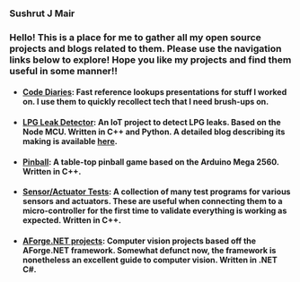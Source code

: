 ### Sushrut J Mair

### Hello! This is a place for me to gather all my open source projects and blogs related to them. Please use the navigation links below to explore! Hope you like my projects and find them useful in some manner!!

- #### [Code Diaries](https://github.com/sushrutmair/code-diaries): Fast reference lookups presentations for stuff I worked on. I use them to quickly recollect tech that I need brush-ups on.

- #### [LPG Leak Detector](https://github.com/sushrutmair/lpg-leak-detect-iot): An IoT project to detect LPG leaks. Based on the Node MCU. Written in C++ and Python. A detailed blog describing its making is available [here](https://sushrutmair.github.io/lpg-leak-detect-iot/).

- #### [Pinball](https://github.com/sushrutmair/pinball): A table-top pinball game based on the Arduino Mega 2560. Written in C++.

- #### [Sensor/Actuator Tests](https://github.com/sushrutmair/sensor-actuator-tests): A collection of many test programs for various sensors and actuators. These are useful when connecting them to a micro-controller for the first time to validate everything is working as expected. Written in C++.

- #### [AForge.NET projects](https://github.com/sushrutmair/aforge-net-projects): Computer vision projects based off the AForge.NET framework. Somewhat defunct now, the framework is nonetheless an excellent guide to computer vision. Written in .NET C#.


